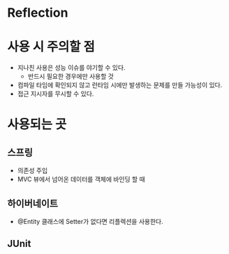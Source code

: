 # Reflection

# 사용 시 주의할 점
- 지나친 사용은 성능 이슈를 야기할 수 있다.
  - 반드시 필요한 경우에만 사용할 것
- 컴파일 타임에 확인되지 않고 런타임 시에만 발생하는 문제를 만들 가능성이 있다.
- 접근 지시자를 무시할 수 있다.

# 사용되는 곳
## 스프링
- 의존성 주입
- MVC 뷰에서 넘어온 데이터를 객체에 바인딩 할 때
## 하이버네이트
- @Entity 클래스에 Setter가 없다면 리플렉션을 사용한다.
## JUnit